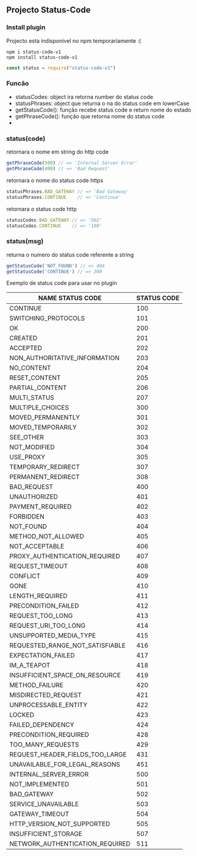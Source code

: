 ## Projecto Status-Code 

### Install plugin
Projecto esta indisponivel no npm temporariamente  :(
```
npm i status-code-v1
npm install status-code-v1
```

```js
const status = require("status-code-v1")

```
### Funcão
- statusCodes: object ira retorna number do status code
- statusPhrases: object que returna o na do status code em lowerCase
- getStatusCode(): função recebe status code e return nome do estado 
- getPhraseCode(): função que retorna nome do status code
- 

### status(code) 
retornara o nome em string do http code
```js
getPhraseCode(500) // => 'Internal Server Error'
getPhraseCode(400) // => 'Bad Request'
```
retornara o nome do status code https 
```js
statusPhrases.BAD_GATEWAY // => 'Bad Gateway'
statusPhrases.CONTINUE    // => 'Continue'
```
retornara o status code http 
```js
statusCodes.BAD_GATEWAY // => '502'
statusCodes.CONTINUE    // => '100'
```

### status(msg)
returna o numero do status code referente a string

```js
getStatusCode('NOT_FOUND') // => 404
getStatusCode('CONTINUE') // => 200
```
Exemplo de status code para usar no plugin

| NAME STATUS CODE | STATUS CODE |
|--- |--- |
| CONTINUE | 100 |
  | SWITCHING_PROTOCOLS | 101 |
  | OK | 200 |
  | CREATED | 201 |
  | ACCEPTED | 202 |
  | NON_AUTHORITATIVE_INFORMATION | 203 |
  | NO_CONTENT | 204 |
  | RESET_CONTENT | 205 |
  | PARTIAL_CONTENT | 206 |
  | MULTI_STATUS | 207 |
  | MULTIPLE_CHOICES | 300 |
  | MOVED_PERMANENTLY | 301 |
  | MOVED_TEMPORARILY | 302 |
  | SEE_OTHER | 303 |
  | NOT_MODIFIED | 304 |
  | USE_PROXY | 305 |
  | TEMPORARY_REDIRECT | 307 |
  | PERMANENT_REDIRECT | 308 |
  | BAD_REQUEST | 400 |
  | UNAUTHORIZED | 401 |
  | PAYMENT_REQUIRED | 402 |
  | FORBIDDEN | 403 |
  | NOT_FOUND | 404 |
  | METHOD_NOT_ALLOWED | 405 |
  | NOT_ACCEPTABLE | 406 |
  | PROXY_AUTHENTICATION_REQUIRED | 407 |
  | REQUEST_TIMEOUT | 408 |
  | CONFLICT | 409 |
  | GONE | 410 |
  | LENGTH_REQUIRED | 411 |
  | PRECONDITION_FAILED | 412 |
  | REQUEST_TOO_LONG | 413 |
  | REQUEST_URI_TOO_LONG | 414 |
  | UNSUPPORTED_MEDIA_TYPE | 415 |
  | REQUESTED_RANGE_NOT_SATISFIABLE | 416 |
  | EXPECTATION_FAILED | 417 |
  | IM_A_TEAPOT | 418 |
  | INSUFFICIENT_SPACE_ON_RESOURCE | 419 |
  | METHOD_FAILURE | 420 |
  | MISDIRECTED_REQUEST | 421 |
  | UNPROCESSABLE_ENTITY | 422 |
  | LOCKED | 423 |
  | FAILED_DEPENDENCY | 424 |
  | PRECONDITION_REQUIRED | 428 |
  | TOO_MANY_REQUESTS | 429 |
  | REQUEST_HEADER_FIELDS_TOO_LARGE | 431 |
  | UNAVAILABLE_FOR_LEGAL_REASONS | 451 |
  | INTERNAL_SERVER_ERROR | 500 |
  | NOT_IMPLEMENTED | 501 |
  | BAD_GATEWAY | 502 |
  | SERVICE_UNAVAILABLE | 503 |
  | GATEWAY_TIMEOUT | 504 |
  | HTTP_VERSION_NOT_SUPPORTED | 505 |
  | INSUFFICIENT_STORAGE | 507 |
  | NETWORK_AUTHENTICATION_REQUIRED | 511 |

